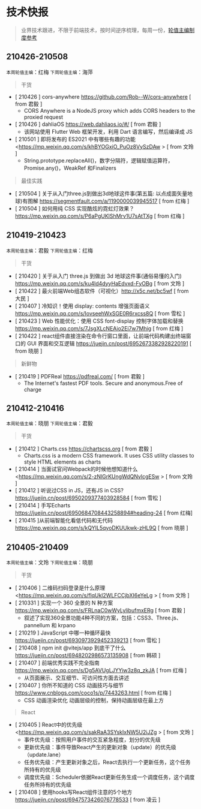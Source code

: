 # 技术快报

> 业界技术跟进，不限于前端技术，按时间逆序梳理，每周一份，[轮值主编制度参考](./editors.md)

## 210426-210508

`本周轮值主编`：红梅 `下周轮值主编`：海萍

> 干货

* [ 210426 ] cors-anywhere <https://github.com/Rob--W/cors-anywhere>  [ from 君毅 ]
    * CORS Anywhere is a NodeJS proxy which adds CORS headers to the proxied request
* [ 210426 ] dahliaOS <https://web.dahliaos.io/#/>  [ from 君毅 ]
    * 该网站使用 Flutter Web 框架开发，利用 Dart 语言编写，然后编译成 JS
* [ 210501 ] 即将发布的 ES2021 中有哪些有趣的功能 <https://mp.weixin.qq.com/s/khBYOGxiO_PuOz8VySzDAw > [ from 文玲 ]
   * String.prototype.replaceAll()，数字分隔符，逻辑赋值运算符，Promise.any()，WeakRef 和Finalizers
   
> 最佳实践

* [ 210504 ] 关于从入门three.js到做出3d地球这件事(第五篇: 以点成面矢量地球)有图解 <https://segmentfault.com/a/1190000039945517> [ from 红梅 ]
* [ 210504 ] 如何用纯 CSS 实现酷炫的霓虹灯效果？ <https://mp.weixin.qq.com/s/P6aPgUKlShMrv1U7sAtTXg> [ from 红梅 ]

## 210419-210423

`本周轮值主编`：君毅 `下周轮值主编`：红梅

> 干货

* [ 210420 ] 关于从入门 three.js 到做出 3d 地球这件事(通俗易懂的入门) <https://mp.weixin.qq.com/s/ku4ld4dyyHaEdvxd-FyOBg> [ from 文玲 ]
* [ 210422 ] 最火前端Web组态软件（可视化）<http://x5c.net/bc5wf> [ from 大民 ]
* [ 210407 ] 冷知识！使用 display: contents 增强页面语义   <https://mp.weixin.qq.com/s/IovseehWxSGE0R6rxcss8Q>  [ from 雪松 ]
* [ 210423 ] Web 性能优化：使用 CSS font-display 控制字体加载和替换 <https://mp.weixin.qq.com/s/7JsgXLcNEAio2Ei7w7Mhig> [ from 红梅 ]
* [ 210422 ] react组件直接渲染在命令行窗口里面，让前端代码构建出终端窗口的 GUI 界面和交互逻辑 <https://juejin.cn/post/6952673382928220191> [ from 晓朋 ]

> 新鲜物

* [ 210419 ] PDFReal <https://pdfreal.com/>  [ from 君毅 ]
    * The Internet's fastest PDF tools. Secure and anonymous.Free of charge

## 210412-210416

`本周轮值主编`：晓朋 `下周轮值主编`：君毅

> 干货

* [ 210412 ] Charts.css <https://chartscss.org>  [ from 君毅 ]
    * Charts.css is a modern CSS framework. It uses CSS utility classes to style HTML elements as charts
* [ 210414 ] 当面试官问Webpack的时候他想知道什么 <https://mp.weixin.qq.com/s/2-zNlGrKUngWdQNvlcgESw > [ from 文玲 ]
* [ 210412 ] 听说过CSS in JS，还有JS in CSS? <https://juejin.cn/post/6950209377403928584>  [ from 雪松 ]
* [ 210414 ] 手写Echarts <https://juejin.cn/post/6950684708443258894#heading-24> [ from 红梅]
* [ 210415 ]从前端智能化看低代码和无代码 <https://mp.weixin.qq.com/s/kQYIL5qyoDKUUkwk-zHL9Q> [ from 晓朋 ]

## 210405-210409

`本周轮值主编`：文玲 `下周轮值主编`：晓朋

> 干货
* [ 210406 ] 二维码扫码登录是什么原理 <https://mp.weixin.qq.com/s/flqUkl2WLFCCjbXI6eYeLg > [ from 文玲 ]
* [ 210331 ] 实现一个 360 全景的 N 种方案 <https://mp.weixin.qq.com/s/FRLnaC0wWyLylibufmxERg>  [ from 君毅 ]
    * 叙述了实现360全景功能4种不同的方案，包括：CSS3、Three.js、pannellum 和 krpano
* [ 210219 ] JavaScript 中哪一种循环最快 <https://juejin.cn/post/6930973929452339213>  [ from 雪松 ]
* [ 210408 ] npm init @vitejs/app 到底干了什么 <https://juejin.cn/post/6948202986573135908> [ from 韩硕 ]
* [ 210407 ] 前端优秀实践不完全指南 <https://mp.weixin.qq.com/s/Dg5AVUgLJYYiw3z8q_zkJA>  [ from 红梅 ]
    * 从页面展示、交互细节、可访问性方面去讲述
* [ 210407 ] 你所不知道的 CSS 动画技巧与细节 <https://www.cnblogs.com/coco1s/p/7443263.html>   [ from 红梅 ]
    * CSS 动画渲染优化  动画层级的控制，保持动画层级在最上方

> React
* [ 210405 ] React中的优先级 <https://mp.weixin.qq.com/s/sakRaA3SYskIxNW5U2iJZg > [ from 文玲 ]
    * 事件优先级：按照用户事件的交互紧急程度，划分的优先级
    * 更新优先级：事件导致React产生的更新对象（update）的优先级（update.lane）
    * 任务优先级：产生更新对象之后，React去执行一个更新任务，这个任务所持有的优先级
    * 调度优先级：Scheduler依据React更新任务生成一个调度任务，这个调度任务所持有的优先级
* [ 210408 ] 使用hooks写React组件注意的5个地方 <https://juejin.cn/post/6947573426076778533> [ from 凌云 ]
